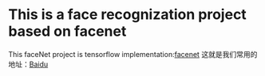 # This is a face recognization project based on facenet
This faceNet project is tensorflow implementation:[facenet](https://github.com/davidsandberg/facenet)
这就是我们常用的地址：[Baidu](www.baidu.com "百度一下，你就知道" )
